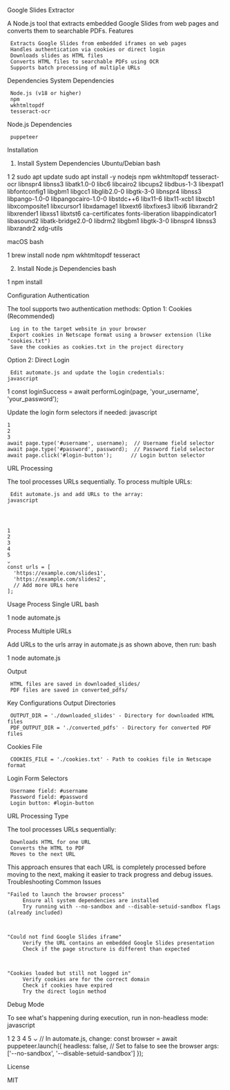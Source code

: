 Google Slides Extractor 

A Node.js tool that extracts embedded Google Slides from web pages and converts them to searchable PDFs. 
Features 

     Extracts Google Slides from embedded iframes on web pages
     Handles authentication via cookies or direct login
     Downloads slides as HTML files
     Converts HTML files to searchable PDFs using OCR
     Supports batch processing of multiple URLs
     

Dependencies 
System Dependencies 

     Node.js (v18 or higher)
     npm
     wkhtmltopdf
     tesseract-ocr
     

Node.js Dependencies 

     puppeteer
     

Installation 
1. Install System Dependencies 
Ubuntu/Debian 
bash
 
 
 
1
2
sudo apt update
sudo apt install -y nodejs npm wkhtmltopdf tesseract-ocr libnspr4 libnss3 libatk1.0-0 libc6 libcairo2 libcups2 libdbus-1-3 libexpat1 libfontconfig1 libgbm1 libgcc1 libglib2.0-0 libgtk-3-0 libnspr4 libnss3 libpango-1.0-0 libpangocairo-1.0-0 libstdc++6 libx11-6 libx11-xcb1 libxcb1 libxcomposite1 libxcursor1 libxdamage1 libxext6 libxfixes3 libxi6 libxrandr2 libxrender1 libxss1 libxtst6 ca-certificates fonts-liberation libappindicator1 libasound2 libatk-bridge2.0-0 libdrm2 libgbm1 libgtk-3-0 libnspr4 libnss3 libxrandr2 xdg-utils
 
 
 
macOS 
bash
 
 
 
1
brew install node npm wkhtmltopdf tesseract
 
 
 
2. Install Node.js Dependencies 
bash
 
 
 
1
npm install
 
 
 
Configuration 
Authentication 

The tool supports two authentication methods: 
Option 1: Cookies (Recommended) 

     Log in to the target website in your browser
     Export cookies in Netscape format using a browser extension (like "cookies.txt")
     Save the cookies as cookies.txt in the project directory
     

Option 2: Direct Login 

     Edit automate.js and update the login credentials:
    javascript
     
     

 
1
const loginSuccess = await performLogin(page, 'your_username', 'your_password');
 
 
 
 Update the login form selectors if needed:
javascript
 
 

     
    1
    2
    3
    await page.type('#username', username);  // Username field selector
    await page.type('#password', password);  // Password field selector
    await page.click('#login-button');      // Login button selector
     
     
     
     

URL Processing 

The tool processes URLs sequentially. To process multiple URLs: 

     Edit automate.js and add URLs to the array:
    javascript
     
     

     
    1
    2
    3
    4
    5
    ⌄
    const urls = [
      'https://example.com/slides1',
      'https://example.com/slides2',
      // Add more URLs here
    ];
     
     
     
     

Usage 
Process Single URL 
bash
 
 
 
1
node automate.js
 
 
 
Process Multiple URLs 

Add URLs to the urls array in automate.js as shown above, then run: 
bash
 
 
 
1
node automate.js
 
 
 
Output 

     HTML files are saved in downloaded_slides/
     PDF files are saved in converted_pdfs/
     

Key Configurations 
Output Directories 

     OUTPUT_DIR = './downloaded_slides' - Directory for downloaded HTML files
     PDF_OUTPUT_DIR = './converted_pdfs' - Directory for converted PDF files
     

Cookies File 

     COOKIES_FILE = './cookies.txt' - Path to cookies file in Netscape format
     

Login Form Selectors 

     Username field: #username
     Password field: #password
     Login button: #login-button
     

URL Processing Type 

The tool processes URLs sequentially: 

     Downloads HTML for one URL
     Converts the HTML to PDF
     Moves to the next URL
     

This approach ensures that each URL is completely processed before moving to the next, making it easier to track progress and debug issues. 
Troubleshooting 
Common Issues 

     

    "Failed to launch the browser process" 
         Ensure all system dependencies are installed
         Try running with --no-sandbox and --disable-setuid-sandbox flags (already included)
         
     

    "Could not find Google Slides iframe" 
         Verify the URL contains an embedded Google Slides presentation
         Check if the page structure is different than expected
         
     

    "Cookies loaded but still not logged in" 
         Verify cookies are for the correct domain
         Check if cookies have expired
         Try the direct login method
         
     

Debug Mode 

To see what's happening during execution, run in non-headless mode: 
javascript
 
 
 
1
2
3
4
5
⌄
// In automate.js, change:
const browser = await puppeteer.launch({ 
  headless: false, // Set to false to see the browser
  args: ['--no-sandbox', '--disable-setuid-sandbox']
});
 
 
 
License 

MIT 
